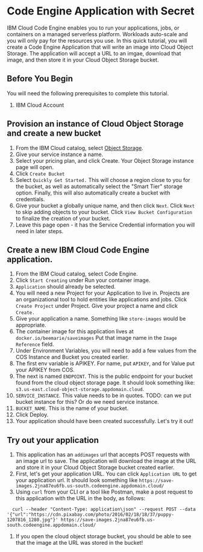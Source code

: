 # Code Engine Application with Secret

IBM Cloud Code Engine enables you to run your applications, jobs, or containers on a managed serverless platform. Workloads auto-scale and you will only pay for the resources you use. In this quick tutorial, you will create a Code Engine Application that will write an image into Cloud Object Storage. The application will accept a URL to an imgae, download that image, and then store it in your Cloud Object Storage bucket.

## Before You Begin
You will need the following prerequisites to complete this tutorial.

1. IBM Cloud Account

## Provision an instance of Cloud Object Storage and create a new bucket

1. From the IBM Cloud catalog, select [Object Storage](https://cloud.ibm.com/objectstorage/create).
1. Give your service instance a name.
1. Select your pricing plan, and click Create. Your Object Storage instance page will open.
1. Click `Create Bucket`
1. Select `Quickly Get Started.` This will choose a region close to you for the bucket, as well as automatically select the "Smart Tier" storage option. Finally, this will also automatically create a bucket with credentials.
1. Give your bucket a globally unique name, and then click `Next`. Click `Next` to skip adding objects to your bucket. Click `View Bucket Configuration` to finalize the creation of your bucket.
1. Leave this page open - it has the Service Credential information you will need in later steps.


## Create a new IBM Cloud Code Engine application.
1. From the IBM Cloud catalog, select Code Engine.
1. Click `Start Creating` under Run your container image.
1. `Application` should already be selected.
1. You will need a new Project for your Application to live in. Projects are an organizational tool to hold entities like applications and jobs. Click `Create Project` under Project. Give your project a name and click `Create.`
1. Give your application a name. Something like `store-images` would be appropriate.
1. The container image for this application lives at `docker.io/beemarie/saveimages` Put that image name in the `Image Reference` field.
1. Under Environment Variables, you will need to add a few values from the COS Instance and Bucket you created earlier.
  1. The first env variable is APIKEY. For name, put `APIKEY`, and for Value put your APIKEY from COS.
  1. The next is named `ENDPOINT`. This is the public endpoint for your bucket found from the cloud object storage page. It should look something like: `s3.us-east.cloud-object-storage.appdomain.cloud`.
  1. `SERVICE_INSTANCE`. This value needs to be in quotes. TODO: can we put bucket instance for this? Or do we need service instance.
  1. `BUCKET_NAME`. This is the name of your bucket.
1. Click Deploy.
1. Your application should have been created successfully. Let's try it out!

## Try out your application
1. This application has an `addimages` url that accepts POST requests with an image url to save. The application will download the image at the URL and store it in your Cloud Object Storage bucket created earlier.
1. First, let's get your application URL. You can click `Application URL` to get your application url. It should look something like `https://save-images.2jna87eu6fb.us-south.codeengine.appdomain.cloud/`
1. Using `curl` from your CLI or a tool like Postman, make a post request to this application with the URL in the body, as follows:
  ```
    curl --header "Content-Type: application\json" --request POST --data '{"url":"https://cdn.pixabay.com/photo/2016/02/18/18/37/puppy-1207816_1280.jpg"}' https://save-images.2jna87eu6fb.us-south.codeengine.appdomain.cloud/
  ```
1. If you open the cloud object storage bucket, you should be able to see that the image at the URL was stored in the bucket!